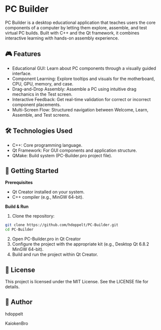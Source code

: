 # PC Builder

PC Builder is a desktop educational application that teaches users the core components of a computer by letting them explore, assemble, and test virtual PC builds. 
Built with C++ and the Qt framework, it combines interactive learning with hands-on assembly experience.

## 🎮 Features
- Educational GUI: Learn about PC components through a visually guided interface.
- Component Learning: Explore tooltips and visuals for the motherboard, CPU, GPU, memory, and case.
- Drag-and-Drop Assembly: Assemble a PC using intuitive drag mechanics in the Test screen.
- Interactive Feedback: Get real-time validation for correct or incorrect component placements.
- Multi-Screen Flow: Structured navigation between Welcome, Learn, Assemble, and Test screens.

## 🛠️ Technologies Used
- C++: Core programming language.
- Qt Framework: For GUI components and application structure.
- QMake: Build system (PC-Builder.pro project file).

## 🚀 Getting Started
**Prerequisites**
- Qt Creator installed on your system.
- C++ compiler (e.g., MinGW 64-bit).

**Build & Run**
1. Clone the repository:
```bash
git clone https://github.com/hdoppelt/PC-Builder.git  
cd PC-Builder
```
2. Open PC-Builder.pro in Qt Creator
3. Configure the project with the appropriate kit (e.g., Desktop Qt 6.8.2 MinGW 64-bit).
4. Build and run the project within Qt Creator.

## 📄 License
This project is licensed under the MIT License. See the LICENSE file for details.

## 👤 Author
hdoppelt

KaiokenBro

